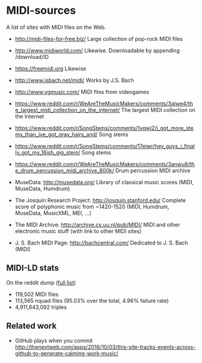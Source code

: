 # MIDI-sources

A list of sites with MIDI files on the Web.

- http://midi-files-for-free.biz/ Large collection of pop-rock MIDI files
- http://www.midiworld.com/ Likewise. Downloadable by appending /download/ID
- https://freemidi.org Likewise
- http://www.jsbach.net/midi/ Works by J.S. Bach
- http://www.vgmusic.com/ MIDI files from videogames
- https://www.reddit.com/r/WeAreTheMusicMakers/comments/3ajwe4/the_largest_midi_collection_on_the_internet/ The largest MIDI collection on the Internet
- https://www.reddit.com/r/SongStems/comments/1vqwj2/i_got_more_stems_than_ive_got_gray_hairs_and/ Song stems
- https://www.reddit.com/r/SongStems/comments/17eiwr/hey_guys_i_finally_got_my_16ish_gig_stem/ Song stems
- https://www.reddit.com/r/WeAreTheMusicMakers/comments/3anwu8/the_drum_percussion_midi_archive_800k/ Drum percussion MIDI archive

- MuseData: http://musedata.org/ Library of classical music scores (MIDI, MuseData, Humdrum)
- The Josquin Research Project: http://josquin.stanford.edu/ Complete score of polyphonic music from ~1420-1520 (MIDI, Humdrum, MuseData, MusicXML, MEI, ...)
- The MIDI Archive: http://archive.cs.uu.nl/pub/MIDI/ MIDI and other electronic music stuff (with link to other MIDI sites) 
- J. S. Bach MIDI Page: http://bachcentral.com/ Dedicated to J. S. Bach (MIDI) 

## MIDI-LD stats

On the reddit dump ([full list](midi_list.txt))
- 119,502 MIDI files
- 113,565 nquad files (95.03% over the total, 4.96% failure rate)
- 4,911,643,092 triples

## Related work

- GitHub plays when you commit http://thenextweb.com/apps/2016/10/03/this-site-tracks-events-across-github-to-generate-calming-work-music/
